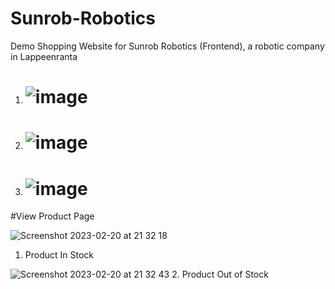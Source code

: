 # Sunrob-Robotics
Demo Shopping Website for Sunrob Robotics (Frontend), a robotic company in Lappeenranta


1.  # ![image](https://user-images.githubusercontent.com/89993167/211213001-6c01ad3e-acfb-40a2-81b4-5b30335ec04f.png)



2. # ![image](https://user-images.githubusercontent.com/89993167/211213062-6ef79442-648a-4b34-9c9a-89609e07ef4e.png)



3. # ![image](https://user-images.githubusercontent.com/89993167/211213181-ded34d29-6742-49c1-bab4-fcec9f7f6111.png)


#View Product Page

![Screenshot 2023-02-20 at 21 32 18](https://user-images.githubusercontent.com/89993167/220186215-c6e80c8b-b2a6-494d-848d-cd153e6f441f.png)
1. Product In Stock

![Screenshot 2023-02-20 at 21 32 43](https://user-images.githubusercontent.com/89993167/220186233-bb3a756f-defc-4462-b720-ad9c9aa13159.png)
2. Product Out of Stock
